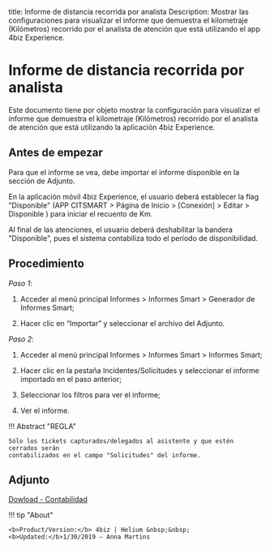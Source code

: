 title: Informe de distancia recorrida por analista
Description: Mostrar las configuraciones para visualizar el informe que demuestra el kilometraje (Kilómetros) recorrido por el analista de atención que está utilizando el app 4biz Experience.
# Informe de distancia recorrida por analista

Este documento tiene por objeto mostrar la configuración para visualizar el informe que
demuestra el kilometraje (Kilómetros) recorrido por el analista de atención
que está utilizando la aplicación 4biz Experience.

Antes de empezar
----------------

Para que el informe se vea, debe importar el informe
disponible en la sección de Adjunto.

En la aplicación móvil 4biz Experience, el usuario deberá establecer la flag "Disponible"
(APP CITSMART \> Página de Inicio \> [Conexión] \> Editar \> Disponible ) para
iniciar el recuento de Km.

Al final de las atenciones, el usuario deberá deshabilitar la bandera "Disponible", pues
el sistema contabiliza todo el período de disponibilidad.

Procedimiento
------------

*Paso 1*:

1.  Acceder al menú principal Informes \> Informes Smart \> Generador de
    Informes Smart;

2.  Hacer clic en “Importar” y seleccionar el archivo del Adjunto.

*Paso 2*:

1.  Acceder al menú principal Informes \> Informes Smart \> Informes Smart;

2.  Hacer clic en la pestaña Incidentes/Solicitudes y seleccionar el informe importado en el paso anterior;

3.  Seleccionar los filtros para ver el informe;

4.  Ver el informe.


!!! Abstract "REGLA"

    Sólo los tickets capturados/delegados al asistente y que estén cerrados serán
    contabilizados en el campo "Solicitudes" del informe.

Adjunto
-----

[Dowload - Contabilidad][1]


!!! tip "About"

    <b>Product/Version:</b> 4biz | Helium &nbsp;&nbsp;
    <b>Updated:</b>1/30/2019 – Anna Martins
    
    
  [1]:/pt-br/4biz-helium/additional-features/mobile-and-field-service/report/images/km-por-analista.citreport
